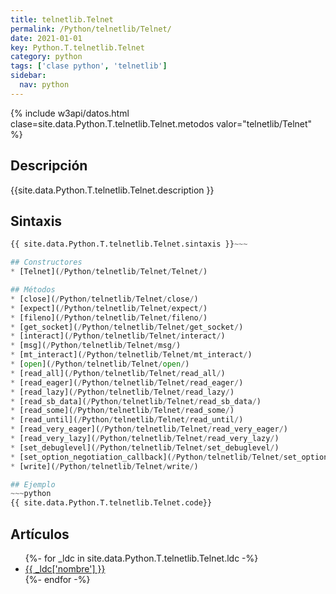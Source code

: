 ```yaml
---
title: telnetlib.Telnet
permalink: /Python/telnetlib/Telnet/
date: 2021-01-01
key: Python.T.telnetlib.Telnet
category: python
tags: ['clase python', 'telnetlib']
sidebar: 
  nav: python
---
```


{% include w3api/datos.html clase=site.data.Python.T.telnetlib.Telnet.metodos valor="telnetlib/Telnet" %}

## Descripción
{{site.data.Python.T.telnetlib.Telnet.description }}

## Sintaxis
~~~python
{{ site.data.Python.T.telnetlib.Telnet.sintaxis }}~~~

## Constructores
* [Telnet](/Python/telnetlib/Telnet/Telnet/)

## Métodos
* [close](/Python/telnetlib/Telnet/close/)
* [expect](/Python/telnetlib/Telnet/expect/)
* [fileno](/Python/telnetlib/Telnet/fileno/)
* [get_socket](/Python/telnetlib/Telnet/get_socket/)
* [interact](/Python/telnetlib/Telnet/interact/)
* [msg](/Python/telnetlib/Telnet/msg/)
* [mt_interact](/Python/telnetlib/Telnet/mt_interact/)
* [open](/Python/telnetlib/Telnet/open/)
* [read_all](/Python/telnetlib/Telnet/read_all/)
* [read_eager](/Python/telnetlib/Telnet/read_eager/)
* [read_lazy](/Python/telnetlib/Telnet/read_lazy/)
* [read_sb_data](/Python/telnetlib/Telnet/read_sb_data/)
* [read_some](/Python/telnetlib/Telnet/read_some/)
* [read_until](/Python/telnetlib/Telnet/read_until/)
* [read_very_eager](/Python/telnetlib/Telnet/read_very_eager/)
* [read_very_lazy](/Python/telnetlib/Telnet/read_very_lazy/)
* [set_debuglevel](/Python/telnetlib/Telnet/set_debuglevel/)
* [set_option_negotiation_callback](/Python/telnetlib/Telnet/set_option_negotiation_callback/)
* [write](/Python/telnetlib/Telnet/write/)

## Ejemplo
~~~python
{{ site.data.Python.T.telnetlib.Telnet.code}}
~~~

## Artículos
<ul>
{%- for _ldc in site.data.Python.T.telnetlib.Telnet.ldc -%}
   <li>
       <a href="{{_ldc['url'] }}">{{ _ldc['nombre'] }}</a>
   </li>
{%- endfor -%}
</ul>
